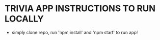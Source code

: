 # TRIVIA APP INSTRUCTIONS TO RUN LOCALLY

- simply clone repo, run 'npm install' and 'npm start' to run app!
